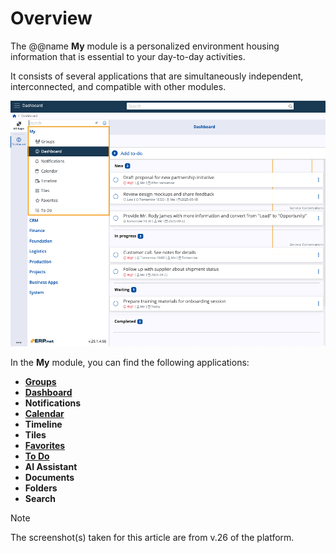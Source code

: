 # Overview

The @@name **My** module is a personalized environment housing information that is essential to your day-to-day activities.

It consists of several applications that are simultaneously independent, interconnected, and compatible with other modules.

![pictures](pictures/my_v266.png)

In the **My** module, you can find the following applications:

* **[Groups](groups/index.md)**
* **[Dashboard](dashboard/index.md)**
* **Notifications**
* **[Calendar](calendar/index.md)**
* **Timeline**
* **Tiles**
* **[Favorites](favorites/index.md)**
* **[To Do](todo/index.md)**
* **AI Assistant**
* **Documents**
* **Folders**
* **Search** 

> [!NOTE]
> 
> The screenshot(s) taken for this article are from v.26 of the platform.
